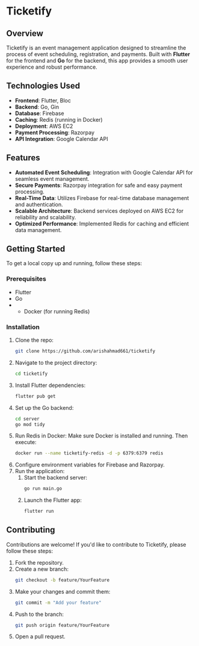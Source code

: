 # Ticketify

## Overview

Ticketify is an event management application designed to streamline the process of event scheduling, registration, and payments. Built with **Flutter** for the frontend and **Go** for the backend, this app provides a smooth user experience and robust performance.

## Technologies Used

- **Frontend**: Flutter, Bloc
- **Backend**: Go, Gin
- **Database**: Firebase
- **Caching**: Redis (running in Docker)
- **Deployment**: AWS EC2
- **Payment Processing**: Razorpay
- **API Integration**: Google Calendar API

## Features

- **Automated Event Scheduling**: Integration with Google Calendar API for seamless event management.
- **Secure Payments**: Razorpay integration for safe and easy payment processing.
- **Real-Time Data**: Utilizes Firebase for real-time database management and authentication.
- **Scalable Architecture**: Backend services deployed on AWS EC2 for reliability and scalability.
- **Optimized Performance**: Implemented Redis for caching and efficient data management.

## Getting Started

To get a local copy up and running, follow these steps:

### Prerequisites

- Flutter
- Go
- - Docker (for running Redis)

### Installation

1. Clone the repo:
   ```bash
   git clone https://github.com/arishahmad661/ticketify
2. Navigate to the project directory:
   ```bash
   cd ticketify
3. Install Flutter dependencies:
   ```bash
   flutter pub get
4. Set up the Go backend:
   ```bash
   cd server
   go mod tidy
5. Run Redis in Docker:
   Make sure Docker is installed and running. Then execute:
   ```bash
   docker run --name ticketify-redis -d -p 6379:6379 redis
6. Configure environment variables for Firebase and Razorpay.
7. Run the application:
   1. Start the backend server:
      ```bash
      go run main.go
    2. Launch the Flutter app:
       ```bash
       flutter run

## Contributing

Contributions are welcome! If you'd like to contribute to Ticketify, please follow these steps:
1. Fork the repository.
2. Create a new branch:
   ```bash
   git checkout -b feature/YourFeature
3. Make your changes and commit them:
   ```bash
   git commit -m "Add your feature"
4. Push to the branch:
   ```bash
   git push origin feature/YourFeature
5. Open a pull request.
